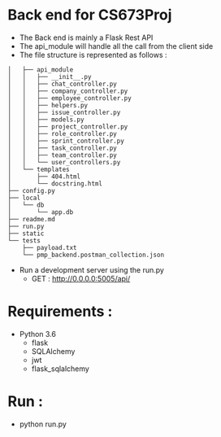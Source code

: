 # Back end for CS673Proj
- The Back end is mainly a Flask Rest API
- The api_module will handle all the call from the client side
- The file structure is represented as follows :
```
│   ├── api_module
│   │   ├── __init__.py
│   │   ├── chat_controller.py
│   │   ├── company_controller.py
│   │   ├── employee_controller.py
│   │   ├── helpers.py
│   │   ├── issue_controller.py
│   │   ├── models.py
│   │   ├── project_controller.py
│   │   ├── role_controller.py
│   │   ├── sprint_controller.py
│   │   ├── task_controller.py
│   │   ├── team_controller.py
│   │   └── user_controllers.py
│   └── templates
│       ├── 404.html
│       └── docstring.html
├── config.py
├── local
│   └── db
│       └── app.db
├── readme.md
├── run.py
├── static
└── tests
    ├── payload.txt
    └── pmp_backend.postman_collection.json

```

- Run a development server using the run.py
    - GET : http://0.0.0.0:5005/api/ 

# Requirements : 
- Python 3.6
    - flask
    - SQLAlchemy
    - jwt
    - flask_sqlalchemy
    
# Run : 
- python run.py